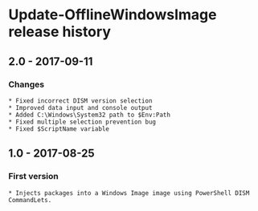 # Update-OfflineWindowsImage release history

## 2.0 - 2017-09-11

### Changes

    * Fixed incorrect DISM version selection
    * Improved data input and console output
    * Added C:\Windows\System32 path to $Env:Path
    * Fixed multiple selection prevention bug
    * Fixed $ScriptName variable

## 1.0 - 2017-08-25

### First version

    * Injects packages into a Windows Image image using PowerShell DISM CommandLets.